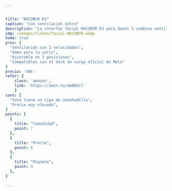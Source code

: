 ```yaml
---


title: "KKCOBVR K3"
caption: "Con ventilación extra"
description: "La interfaz facial KKCOBVR K3 para Quest 3 combina ventilación adicional con batería, un cojín ancho y suave de cuero y un diseño que bloquea la luz para mayor inmersión."
img: /images/fichas/facial-KKCOBVR.webp
home: true
pros: [
  "Ventilación con 2 velocidades",
  "Goma para la nariz",
  "Ajustable en 3 posiciones",
  "Compatibles con el dock de carga oficial de Meta"
]
precio: '48€'
refer: {
    class: 'amazon',
    link: 'https://amzn.to/4mRBZcl'
    }
cons: [
  "Solo tiene un tipo de almohadilla",
  "Precio muy elevado",
]
points: [
  {
    title: "Comodidad",
    point: 7
  },
  {
    title: "Precio",
    point: 6
  },
  {
    title: "Higiene",
    point: 9
  },
]

---
```

